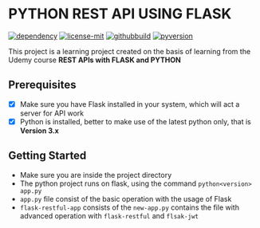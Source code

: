 # PYTHON REST API USING FLASK

[![dependency](https://img.shields.io/github/pipenv/locked/dependency-version/metabolize/rq-dashboard-on-heroku/flask)](https://img.shields.io/github/pipenv/locked/dependency-version/metabolize/rq-dashboard-on-heroku/flask)
[![license-mit](https://img.shields.io/github/license/aloklearning/python-rest-api-app)](https://img.shields.io/github/license/aloklearning/python-rest-api-app)
[![githubbuild](https://img.shields.io/appveyor/build/gruntjs/grunt)](https://img.shields.io/appveyor/build/gruntjs/grunt)
[![pyversion](https://img.shields.io/pypi/pyversions/flask)](https://img.shields.io/pypi/pyversions/flask)

This project is a learning project created on the basis of learning from the Udemy course **REST APIs with FLASK and PYTHON**

## Prerequisites

- [X] Make sure you have Flask installed in your system, which will act a server for API work
- [X] Python is installed, better to make use of the latest python only, that is **Version 3.x**

## Getting Started

- Make sure you are inside the project directory
- The python project runs on flask, using the command `python<version> app.py`
- `app.py` file consist of the basic operation with the usage of Flask
- `flask-restful-app` consists of the `new-app.py` contains the file with advanced operation with `flask-restful` and `flsak-jwt`
